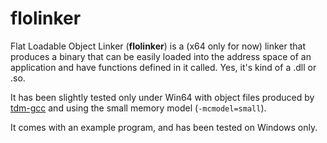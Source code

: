 # flolinker

Flat Loadable Object Linker (**flolinker**) is a (x64 only for now) linker that produces a binary that can be easily loaded into the address space of an application and have functions defined in it called. Yes, it's kind of a .dll or .so.

It has been slightly tested only under Win64 with object files produced by [tdm-gcc](http://tdm-gcc.tdragon.net/) and using the small memory model (`-mcmodel=small`).

It comes with an example program, and has been tested on Windows only.
